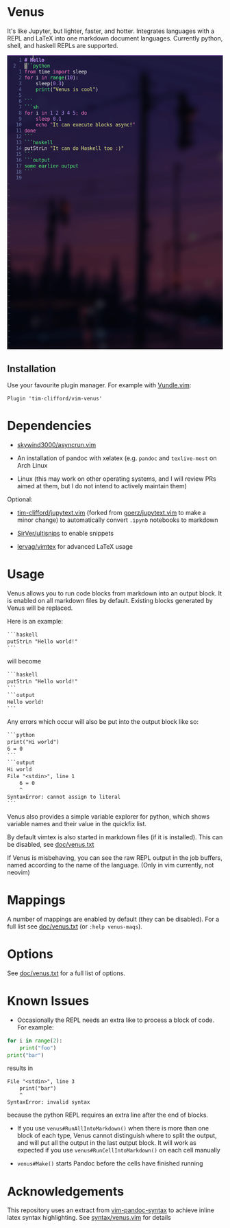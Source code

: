 # Venus

It's like Jupyter, but lighter, faster, and hotter. Integrates languages with a
REPL and LaTeX into one markdown document languages. Currently python, shell,
and haskell REPLs are supported.

![Demo](demo.gif)

## Installation

Use your favourite plugin manager. For example with
[Vundle.vim](https://github.com/VundleVim/Vundle.vim):
```vimscript
Plugin 'tim-clifford/vim-venus'
```

# Dependencies

- [skywind3000/asyncrun.vim](https://github.com/skywind3000/asyncrun.vim)

- An installation of pandoc with xelatex (e.g. `pandoc` and `texlive-most` on
  Arch Linux

- Linux (this may work on other operating systems, and I will review PRs aimed
  at them, but I do not intend to actively maintain them)

Optional:

- [tim-clifford/jupytext.vim](https://github.com/tim-clifford/jupytext.vim)
  (forked from [goerz/jupytext.vim](https://github.com/goerz/jupytext.vim) to
  make a minor change) to automatically convert `.ipynb` notebooks to markdown

- [SirVer/ultisnips](https://github.com/SirVer/ultisnips) to enable snippets

- [lervag/vimtex](https://github.com/lervag/vimtex) for advanced LaTeX usage

# Usage

Venus allows you to run code blocks from markdown into an output block. It is
enabled on all markdown files by default. Existing blocks generated by
Venus will be replaced.

Here is an example:

    ```haskell
    putStrLn "Hello world!"
    ```

will become

    ```haskell
    putStrLn "Hello world!"
    ```
    ```output
    Hello world!
    ```

Any errors which occur will also be put into the output block like so:

	```python
	print("Hi world")
	6 = 0
	```
	```output
	Hi world
	File "<stdin>", line 1
		6 = 0
		^
	SyntaxError: cannot assign to literal
	```

Venus also provides a simple variable explorer for python, which shows variable
names and their value in the quickfix list.

By default vimtex is also started in markdown files (if it is installed). This
can be disabled, see [doc/venus.txt](./doc/venus.txt)

If Venus is misbehaving, you can see the raw REPL output in the job buffers,
named according to the name of the language. (Only in vim currently, not
neovim)

# Mappings

A number of mappings are enabled by default (they can be disabled). For a full
list see [doc/venus.txt](./doc/venus.txt) (or `:help venus-maqs`).

# Options

See [doc/venus.txt](./doc/venus.txt) for a full list of options.

# Known Issues

- Occasionally the REPL needs an extra like to process a block of code.
  For example:

```python
for i in range(2):
	print("foo")
print("bar")
```

results in

```output
File "<stdin>", line 3
    print("bar")
    ^
SyntaxError: invalid syntax
```

because the python REPL requires an extra line after the end of blocks.

- If you use `venus#RunAllIntoMarkdown()` when there is more than one block of
  each type, Venus cannot distinguish where to split the output, and will put
  all the output in the last output block. It will work as expected if you use
  `venus#RunCellIntoMarkdown()` on each cell manually

- `venus#Make()` starts Pandoc before the cells have finished running

# Acknowledgements

This repository uses an extract from
[vim-pandoc-syntax](https://github.com/vim-pandoc/vim-pandoc-syntax) to achieve
inline latex syntax highlighting. See [syntax/venus.vim](./syntax/venus.vim)
for details
